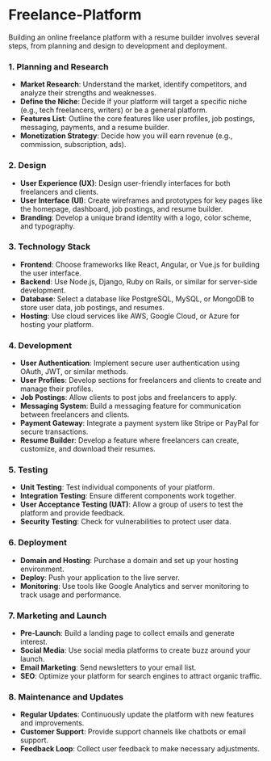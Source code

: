 # Freelance-Platform
Building an online freelance platform with a resume builder involves several steps, from planning and design to development and deployment.

### 1. **Planning and Research**
   - **Market Research**: Understand the market, identify competitors, and analyze their strengths and weaknesses.
   - **Define the Niche**: Decide if your platform will target a specific niche (e.g., tech freelancers, writers) or be a general platform.
   - **Features List**: Outline the core features like user profiles, job postings, messaging, payments, and a resume builder.
   - **Monetization Strategy**: Decide how you will earn revenue (e.g., commission, subscription, ads).

### 2. **Design**
   - **User Experience (UX)**: Design user-friendly interfaces for both freelancers and clients.
   - **User Interface (UI)**: Create wireframes and prototypes for key pages like the homepage, dashboard, job postings, and resume builder.
   - **Branding**: Develop a unique brand identity with a logo, color scheme, and typography.

### 3. **Technology Stack**
   - **Frontend**: Choose frameworks like React, Angular, or Vue.js for building the user interface.
   - **Backend**: Use Node.js, Django, Ruby on Rails, or similar for server-side development.
   - **Database**: Select a database like PostgreSQL, MySQL, or MongoDB to store user data, job postings, and resumes.
   - **Hosting**: Use cloud services like AWS, Google Cloud, or Azure for hosting your platform.

### 4. **Development**
   - **User Authentication**: Implement secure user authentication using OAuth, JWT, or similar methods.
   - **User Profiles**: Develop sections for freelancers and clients to create and manage their profiles.
   - **Job Postings**: Allow clients to post jobs and freelancers to apply.
   - **Messaging System**: Build a messaging feature for communication between freelancers and clients.
   - **Payment Gateway**: Integrate a payment system like Stripe or PayPal for secure transactions.
   - **Resume Builder**: Develop a feature where freelancers can create, customize, and download their resumes.

### 5. **Testing**
   - **Unit Testing**: Test individual components of your platform.
   - **Integration Testing**: Ensure different components work together.
   - **User Acceptance Testing (UAT)**: Allow a group of users to test the platform and provide feedback.
   - **Security Testing**: Check for vulnerabilities to protect user data.

### 6. **Deployment**
   - **Domain and Hosting**: Purchase a domain and set up your hosting environment.
   - **Deploy**: Push your application to the live server.
   - **Monitoring**: Use tools like Google Analytics and server monitoring to track usage and performance.

### 7. **Marketing and Launch**
   - **Pre-Launch**: Build a landing page to collect emails and generate interest.
   - **Social Media**: Use social media platforms to create buzz around your launch.
   - **Email Marketing**: Send newsletters to your email list.
   - **SEO**: Optimize your platform for search engines to attract organic traffic.

### 8. **Maintenance and Updates**
   - **Regular Updates**: Continuously update the platform with new features and improvements.
   - **Customer Support**: Provide support channels like chatbots or email support.
   - **Feedback Loop**: Collect user feedback to make necessary adjustments.
